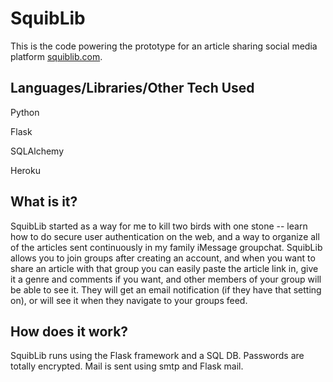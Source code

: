 
# SquibLib
This is the code powering the prototype for an article sharing social media platform [squiblib.com](https://www.squiblib.com).

## Languages/Libraries/Other Tech Used

Python

Flask

SQLAlchemy

Heroku



## What is it?

SquibLib started as a way for me to kill two birds with one stone -- learn how to do secure user 
authentication on the web, and a way to organize all of the articles sent continuously
in my family iMessage groupchat. SquibLib allows you to join groups after creating an account, and 
when you want to share an article with that group you can easily paste the article link in, give it a genre and comments if you want,
and other members of your group will be able to see it. They will get an email notification (if they have that setting on),
or will see it when they navigate to your groups feed.

## How does it work?

SquibLib runs using the Flask framework and a SQL DB. Passwords are totally encrypted.
Mail is sent using smtp and Flask mail.
